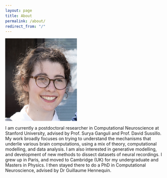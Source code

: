 ```yaml
---
layout: page
title: About
permalink: /about/
redirect_from: "/"
---
```


<img align="center" src="assets/marine_pic.jpg" width="230">



I am currently a postdoctoral researcher in Computational Neuroscience at Stanford University, advised by Prof. Surya Ganguli and Prof. David Sussillo. My work broadly focuses on trying to understand the mechanisms that underlie various brain computations, using a mix of theory, computational modelling, and data analysis. I am also interested in generative modelling, and development of new methods to dissect datasets of neural recordings.
I grew up in Paris, and moved to Cambridge (UK) for my undergraduate and Masters in Physics. I then stayed there to do a PhD in Computational Neuroscience, advised by Dr Guillaume Hennequin. 
<!-- research fellow in Molecular Modelling and Probabilistic Machine Learning at the [University of Cambridge](https://www.cbl-cambridge.org/people/ja666). My interests span generative models applied to molecular modelling, probabilistic modelling, approximate inference and information theory. My PhD research focused on scalable probabilistic reasoning with neural network models. I graduated from the University of Zaragoza in 2018 with an honorary distinction ("premio extraordinario") in Telecommunications Engineering (EE/CS). I was awarded an MPhil in Machine Learning with distinction by the University of Cambridge in 2019. I also do freelance engineering consulting and am a co-founder of [arisetech.es](http://arisetech.es). Bellow are links to some of my recent work, where <sup>\*</sup> denotes equal contribution. -->